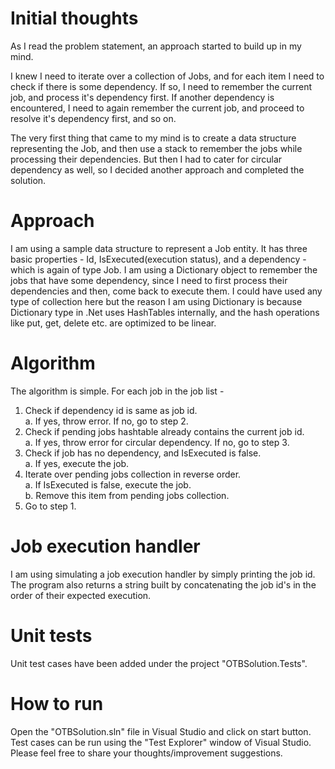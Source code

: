 # Initial thoughts

As I read the problem statement, an approach started to build up in my mind.

I knew I need to iterate over a collection of Jobs, and for each item I need to check if there is some dependency. If so, I need to remember the current job, and process it's dependency first. If another dependency is encountered, I need to again remember the current job, and proceed to resolve it's dependency first, and so on.

The very first thing that came to my mind is to create a data structure representing the Job, and then use a stack to remember the jobs while processing their dependencies. But then I had to cater for circular dependency as well, so I decided another approach and completed the solution.

# Approach

I am using a sample data structure to represent a Job entity. It has three basic properties - Id, IsExecuted(execution status), and a dependency - which is again of type Job. I am using a Dictionary object to remember the jobs that have some dependency, since I need to first process their dependencies and then, come back to execute them. I could have used any type of collection here but the reason I am using Dictionary is because Dictionary type in .Net uses HashTables internally, and the hash operations like put, get, delete etc. are optimized to be linear.

# Algorithm

The algorithm is simple. For each job in the job list - 
1. Check if dependency id is same as job id. </br>
  a. If yes, throw error. If no, go to step 2.
2. Check if pending jobs hashtable already contains the current job id. </br>
  a. If yes, throw error for circular dependency. If no, go to step 3.
3. Check if job has no dependency, and IsExecuted is false. </br>
  a. If yes, execute the job.
4. Iterate over pending jobs collection in reverse order. </br>
  a. If IsExecuted is false, execute the job. </br>
  b. Remove this item from pending jobs collection.
5. Go to step 1.

# Job execution handler

I am using simulating a job execution handler by simply printing the job id. The program also returns a string built by concatenating the job id's in the order of their expected execution.

# Unit tests

Unit test cases have been added under the project "OTBSolution.Tests".

# How to run

Open the "OTBSolution.sln" file in Visual Studio and click on start button. Test cases can be run using the "Test Explorer" window of Visual Studio. Please feel free to share your thoughts/improvement suggestions.

